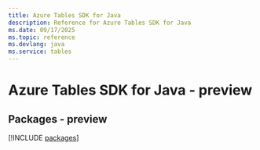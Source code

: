 ```yaml
---
title: Azure Tables SDK for Java
description: Reference for Azure Tables SDK for Java
ms.date: 09/17/2025
ms.topic: reference
ms.devlang: java
ms.service: tables
---
```

# Azure Tables SDK for Java - preview
## Packages - preview
[!INCLUDE [packages](tables-index.md)]
